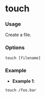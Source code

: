 # touch

### Usage
Create a file.

### Options
```
touch [filename]
```

### Example

- **Example 1**:
```
touch /foo.bar
```